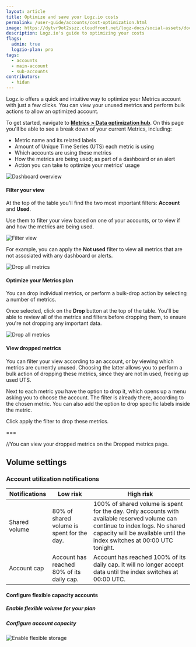 ```yaml
---
layout: article
title: Optimize and save your Logz.io costs
permalink: /user-guide/accounts/cost-optimization.html
image: https://dytvr9ot2sszz.cloudfront.net/logz-docs/social-assets/docs-social.jpg
description: Logz.io's guide to optimizing your costs
flags:
  admin: true
  logzio-plan: pro
tags:
  - accounts
  - main-account
  - sub-accounts
contributors:
  - hidan
---
```


Logz.io offers a quick and intuitive way to optimize your Metrics account with just a few clicks. You can view your unused metrics and perform bulk actions to allow an optimized account.

To get started, navigate to **[Metrics > Data optimization hub](https://app.logz.io/#/dashboard/cost)**. On this page you'll be able to see a break down of your current Metrics, including:

* Metric name and its related labels
* Amount of Unique Time Series (UTS) each metric is using
* Which accounts are using these metrics
* How the metrics are being used; as part of a dashboard or an alert
* Action you can take to optimize your metrics' usage

![Dashboard overview](https://dytvr9ot2sszz.cloudfront.net/logz-docs/accounts/)

#### Filter your view

At the top of the table you'll find the two most important filters: **Account** and **Used**. 

Use them to filter your view based on one of your accounts, or to view if and how the metrics are being used.

![Filter view](https://dytvr9ot2sszz.cloudfront.net/logz-docs/accounts/)

For example, you can apply the **Not used** filter to view all metrics that are not assosiated with any dashboard or alerts.

![Drop all metrics](https://dytvr9ot2sszz.cloudfront.net/logz-docs/accounts/)


#### Optimize your Metrics plan

You can drop individual metrics, or perform a bulk-drop action by selecting a number of metrics.

Once selected, click on the **Drop** button at the top of the table. You'll be able to review all of the metrics and filters before dropping them, to ensure you're not dropping any important data.

![Drop all metrics](https://dytvr9ot2sszz.cloudfront.net/logz-docs/accounts/)



#### View dropped metrics


You can filter your view according to an account, or by viewing which metrics are currently unused. Choosing the latter allows you to perform a bulk action of dropping these metrics, since they are not in used, freeing up used UTS.

Next to each metric you have the option to drop it, which opens up a menu asking you to choose the account. The filter is already there, according to the chosen metric. You can also add the option to drop specific labels inside the metric.

Click apply the filter to drop these metrics.


===

//You can view your dropped metrics on the Dropped metrics page.




## Volume settings


### Account utilization notifications


| Notifications | Low risk  | High risk |
|---|----|---|
| Shared volume | 80% of shared volume is spent for the day. | 100% of shared volume is spent for the day. Only accounts with available reserved volume can continue to index logs. No shared capacity will be available until the index switches at 00:00 UTC tonight. |
| Account cap | Account has reached 80% of its daily cap. | Account has reached 100% of its daily cap. It will no longer accept data until the index switches at 00:00 UTC. |

#### Configure flexible capacity accounts

<div class="tasklist">

##### Enable flexible volume for your plan


##### Configure account capacity

![Enable flexible storage](https://dytvr9ot2sszz.cloudfront.net/logz-docs/accounts/configure-flexible-volume.png)
